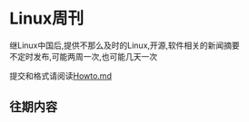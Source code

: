 # Linux周刊
继Linux中国后,提供不那么及时的Linux,开源,软件相关的新闻摘要   
不定时发布,可能两周一次,也可能几天一次   

提交和格式请阅读[Howto.md](https://github.com/ssdomei232/Linux-weekly/blob/master/Howto.md)   


## 往期内容


